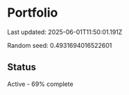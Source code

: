 # Portfolio

Last updated: 2025-06-01T11:50:01.191Z

Random seed: 0.4931694016522601

## Status

Active - 69% complete